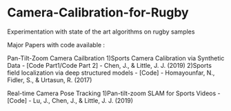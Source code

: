 # Camera-Calibration-for-Rugby
Experimentation with state of the art algorithms on rugby samples


Major Papers with code available :

Pan-Tilt-Zoom Camera Cailbration
1)Sports Camera Calibration via Synthetic Data - [Code Part1/Code Part 2] - Chen, J., & Little, J. J. (2019)
2)Sports field localization via deep structured models - [Code] - Homayounfar, N., Fidler, S., & Urtasun, R. (2017)

Real-time Camera Pose Tracking
1)Pan-tilt-zoom SLAM for Sports Videos - [Code] - Lu, J., Chen, J., & Little, J. J. (2019)

